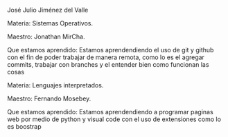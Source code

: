 José Julio Jiménez del Valle

Materia: Sistemas Operativos.

Maestro: Jonathan MirCha.

Que estamos aprendido: Estamos aprendendiendo el uso de git y github con el fin de poder trabajar de manera remota, como lo es el agregar commits, trabajar con branches y el entender bien como funcionan las cosas

Materia: Lenguajes interpretados.

Maestro: Fernando Mosebey.

Que estamos aprendido: Estamos aprendendiendo a programar paginas web por medio de python y visual code con el uso de extensiones como lo es boostrap
